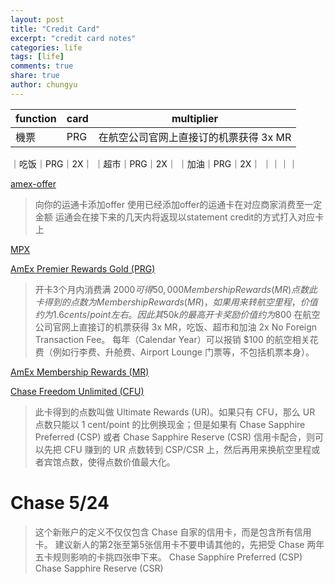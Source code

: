 ```yaml
---
layout: post
title: "Credit Card"
excerpt: "credit card notes"
categories: life
tags: [life]
comments: true
share: true
author: chungyu
---
```


| function  | card  | multiplier  |  
|---|---|---|
| 機票  | PRG  | 在航空公司官网上直接订的机票获得 3x MR  |
｜吃饭｜PRG｜2X｜
｜超市｜PRG｜2X｜
｜加油｜PRG｜2X｜
｜｜｜｜








[amex-offer](https://www.uscreditcardguide.com/amex-offer/)
> 向你的运通卡添加offer
> 使用已经添加offer的运通卡在对应商家消费至一定金额
> 运通会在接下来的几天内将返现以statement credit的方式打入对应卡上

[MPX](https://www.uscreditcardguide.com/%E3%80%90%E5%A5%87%E6%8A%80%E6%B7%AB%E5%B7%A7%E3%80%91%E5%88%A9%E7%94%A8mpx%E5%AE%8C%E6%88%90prg%E5%92%8Cplatinum%E7%9A%84%E8%88%AA%E7%A9%BA%E6%8A%A5%E9%94%80/)

[AmEx Premier Rewards Gold (PRG) ](https://www.uscreditcardguide.com/amex-premier-rewards-gold/)
> 开卡3个月内消费满 $2000 可得 50,000 Membership Rewards (MR) 点数
> 此卡得到的点数为 Membership Rewards (MR)，如果用来转航空里程，价值约为 1.6 cents/point 左右。因此其50k的最高开卡奖励价值约为$800
> 在航空公司官网上直接订的机票获得 3x MR，吃饭、超市和加油 2x
> No Foreign Transaction Fee。
> 每年（Calendar Year）可以报销 $100 的航空相关花费（例如行李费、升舱费、Airport Lounge 门票等，不包括机票本身）。

[AmEx Membership Rewards (MR)](https://www.uscreditcardguide.com/category/points-and-miles-zh/membership-rewards-zh/)
>

[Chase Freedom Unlimited (CFU)](https://www.uscreditcardguide.com/chase-freedom-unlimited/)
> 此卡得到的点数叫做 Ultimate Rewards (UR)。如果只有 CFU，那么 UR 点数只能以 1 cent/point 的比例换现金；但是如果有 Chase Sapphire Preferred (CSP) 或者 Chase Sapphire Reserve (CSR) 信用卡配合，则可以先把 CFU 赚到的 UR 点数转到 CSP/CSR 上，然后再用来换航空里程或者宾馆点数，使得点数价值最大化。

# Chase 5/24
> 这个新账户的定义不仅仅包含 Chase 自家的信用卡，而是包含所有信用卡。
> 建议新人的第2张至第5张信用卡不要申请其他的，先把受 Chase 两年五卡规则影响的卡挑四张申下来。
Chase Sapphire Preferred (CSP)
Chase Sapphire Reserve (CSR)
